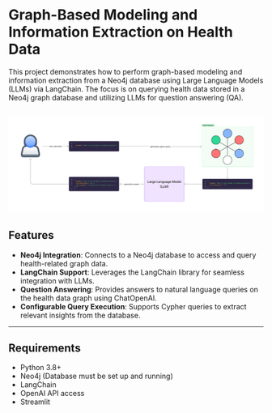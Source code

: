 # Graph-Based Modeling and Information Extraction on Health Data

This project demonstrates how to perform graph-based modeling and information extraction from a Neo4j database using Large Language Models (LLMs) via LangChain. The focus is on querying health data stored in a Neo4j graph database and utilizing LLMs for question answering (QA).

![image](model.png)
---

## Features

- **Neo4j Integration**: Connects to a Neo4j database to access and query health-related graph data.
- **LangChain Support**: Leverages the LangChain library for seamless integration with LLMs.
- **Question Answering**: Provides answers to natural language queries on the health data graph using ChatOpenAI.
- **Configurable Query Execution**: Supports Cypher queries to extract relevant insights from the database.

---

## Requirements

- Python 3.8+
- Neo4j (Database must be set up and running)
- LangChain
- OpenAI API access
- Streamlit